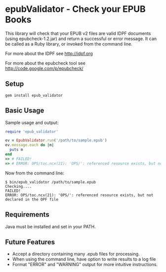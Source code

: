 # epubValidator - Check your EPUB Books

This library will check that your EPUB v2 files are valid IDPF documents (using epubcheck-1.2.jar) and return a successful or error message. It can be called as a Ruby library, or invoked from the command line.

For more about the IDPF see http://idpf.org

For more about the epubcheck tool see http://code.google.com/p/epubcheck/


## Setup

```
gem install epub_validator
```

## Basic Usage

Sample usage and output:

``` ruby
require 'epub_validator'

ev = EpubValidator.run('/path/to/sample.epub')
ev.message.each do |m|
  puts m
end
=> # FAILED!
=> # ERROR: OPS/toc.ncx(21): 'OPS/': referenced resource exists, but not declared in the OPF file
```

Now from the command line:

``` terminal
$ bin/epub_validator /path/to/sample.epub
Checking....
FAILED!
ERROR: OPS/toc.ncx(21): 'OPS/': referenced resource exists, but not declared in the OPF file
```


## Requirements

Java must be installed and set in your PATH.

## Future Features

* Accept a directory containing many .epub files for processing.
* When using the command line, have option to write results to a log file
* Format "ERROR" and "WARNING" output for more intuitive instructions.
